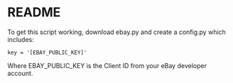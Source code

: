 # README
To get this script working, download ebay.py and create a config.py which includes:

```
key = '[EBAY_PUBLIC_KEY]'
```

Where EBAY_PUBLIC_KEY is the Client ID from your eBay developer account.